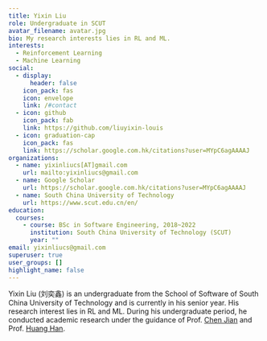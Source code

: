```yaml
---
title: Yixin Liu
role: Undergraduate in SCUT
avatar_filename: avatar.jpg
bio: My research interests lies in RL and ML.
interests:
  - Reinforcement Learning
  - Machine Learning
social:
  - display:
      header: false
    icon_pack: fas
    icon: envelope
    link: /#contact
  - icon: github
    icon_pack: fab
    link: https://github.com/liuyixin-louis
  - icon: graduation-cap
    icon_pack: fas
    link: https://scholar.google.com.hk/citations?user=MYpC6agAAAAJ
organizations:
  - name: yixinliucs[AT]gmail.com
    url: mailto:yixinliucs@gmail.com
  - name: Google Scholar
    url: https://scholar.google.com.hk/citations?user=MYpC6agAAAAJ
  - name: South China University of Technology
    url: https://www.scut.edu.cn/en/
education:
  courses:
    - course: BSc in Software Engineering, 2018~2022
      institution: South China University of Technology (SCUT)
      year: ""
email: yixinliucs@gmail.com
superuser: true
user_groups: []
highlight_name: false
---
```

Yixin Liu (刘奕鑫) is an undergraduate from the School of Software of South China University of Technology and is currently in his senior year. His research interest lies in RL and ML. During his undergraduate period, he conducted academic research under the guidance of Prof. [Chen Jian](https://www2.scut.edu.cn/sse/2018/0615/c16788a270752/page.htm) and Prof. [Huang Han](http://www2.scut.edu.cn/huanghan/hh/list.htm).